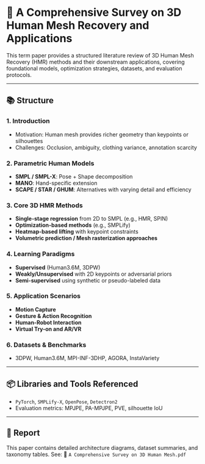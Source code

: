 # 🧍 A Comprehensive Survey on 3D Human Mesh Recovery and Applications

This term paper provides a structured literature review of 3D Human Mesh Recovery (HMR) methods and their downstream applications, covering foundational models, optimization strategies, datasets, and evaluation protocols.

---

## 📚 Structure

### 1. Introduction
- Motivation: Human mesh provides richer geometry than keypoints or silhouettes
- Challenges: Occlusion, ambiguity, clothing variance, annotation scarcity

### 2. Parametric Human Models
- **SMPL / SMPL-X**: Pose + Shape decomposition
- **MANO**: Hand-specific extension
- **SCAPE / STAR / GHUM**: Alternatives with varying detail and efficiency

### 3. Core 3D HMR Methods
- **Single-stage regression** from 2D to SMPL (e.g., HMR, SPIN)
- **Optimization-based methods** (e.g., SMPLify)
- **Heatmap-based lifting** with keypoint constraints
- **Volumetric prediction / Mesh rasterization approaches**

### 4. Learning Paradigms
- **Supervised** (Human3.6M, 3DPW)
- **Weakly/Unsupervised** with 2D keypoints or adversarial priors
- **Semi-supervised** using synthetic or pseudo-labeled data

### 5. Application Scenarios
- **Motion Capture**
- **Gesture & Action Recognition**
- **Human-Robot Interaction**
- **Virtual Try-on and AR/VR**

### 6. Datasets & Benchmarks
- 3DPW, Human3.6M, MPI-INF-3DHP, AGORA, InstaVariety

---

## 📦 Libraries and Tools Referenced

- `PyTorch`, `SMPLify-X`, `OpenPose`, `Detectron2`
- Evaluation metrics: MPJPE, PA-MPJPE, PVE, silhouette IoU

---

## 📁 Report

This paper contains detailed architecture diagrams, dataset summaries, and taxonomy tables. See:
📄 `A Comprehensive Survey on 3D Human Mesh.pdf`

